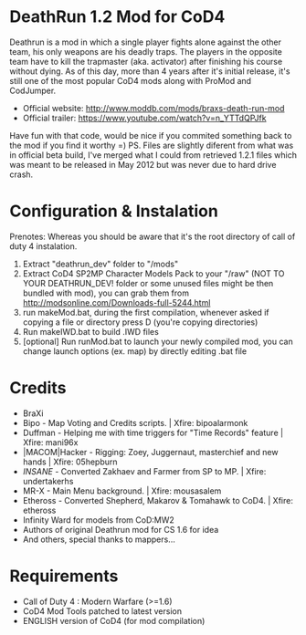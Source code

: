 DeathRun 1.2 Mod for CoD4
=========================
Deathrun is a mod in which a single player fights alone against the other team, his only weapons are his deadly traps.
The players in the opposite team have to kill the trapmaster (aka. activator) after finishing his course without dying. 
As of this day, more than 4 years after it's initial release, it's still one of the most popular CoD4 mods along with ProMod and CodJumper.


* Official website: http://www.moddb.com/mods/braxs-death-run-mod
* Official trailer: https://www.youtube.com/watch?v=n_YTTdQPJfk

Have fun with that code, would be nice if you commited something back to the mod if you find it worthy =)
PS. Files are slightly diferent from what was in official beta build, I've merged what I could from retrieved 1.2.1 files which was meant to be released in May 2012 but was never due to hard drive crash.


Configuration & Instalation
===========================
Prenotes: Whereas <CoD4 Root> you should be aware that it's the root directory of call of duty 4 instalation.

1. Extract "deathrun_dev" folder to "<CoD4 Root>/mods" 
2. Extract CoD4 SP2MP Character Models Pack to your "<CoD4 Root>/raw" (NOT TO YOUR DEATHRUN_DEV! folder or some unused files might be then bundled with mod), you can grab them from http://modsonline.com/Downloads-full-5244.html
3. run makeMod.bat, during the first compilation, whenever asked if copying a file or directory press D (you're copying directories)
4. Run makeIWD.bat to build .IWD files
5. [optional] Run runMod.bat to launch your newly compiled mod, you can change launch options (ex. map) by directly editing .bat file


Credits
=======
*	BraXi
*	Bipo - Map Voting and Credits scripts. | Xfire: bipoalarmonk
*	Duffman - Helping me with time triggers for "Time Records" feature | Xfire: mani96x
*	|MACOM|Hacker - Rigging: Zoey, Juggernaut, masterchief and new hands | Xfire: 05hepburn
*	_INSANE_ - Converted Zakhaev and Farmer from SP to MP. | Xfire: undertakerhs
*	MR-X - Main Menu background. | Xfire: mousasalem
*	Etheross - Converted Shepherd, Makarov & Tomahawk to CoD4. | Xfire: etheross
* Infinity Ward for models from CoD:MW2
* Authors of original Deathrun mod for CS 1.6 for idea
* And others, special thanks to mappers...


Requirements
============
* Call of Duty 4 : Modern Warfare (>=1.6)
* CoD4 Mod Tools patched to latest version
* ENGLISH version of CoD4 (for mod compilation)

